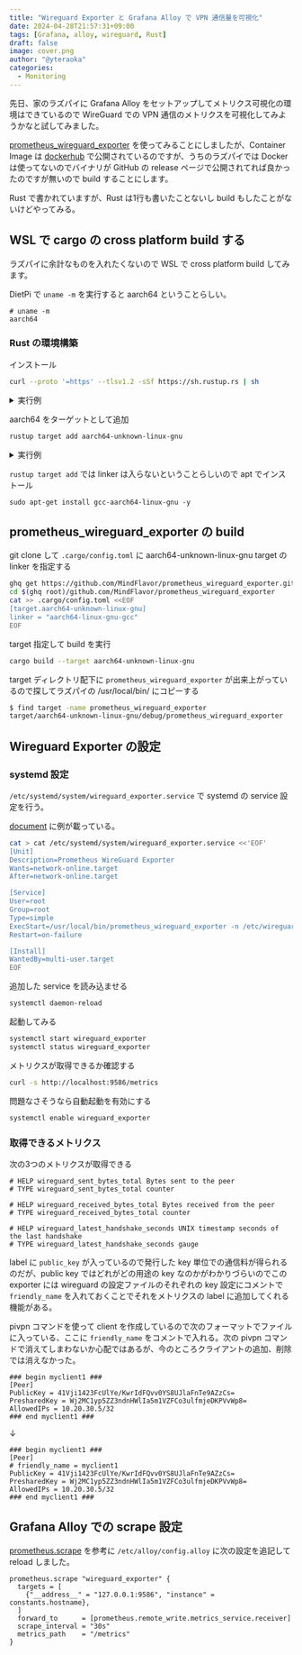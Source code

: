 ```yaml
---
title: "Wireguard Exporter と Grafana Alloy で VPN 通信量を可視化"
date: 2024-04-28T21:57:31+09:00
tags: [Grafana, alloy, wireguard, Rust]
draft: false
image: cover.png
author: "@yteraoka"
categories:
  - Monitoring
---
```

先日、家のラズパイに Grafana Alloy をセットアップしてメトリクス可視化の環境はできているので WireGuard での VPN 通信のメトリクスを可視化してみようかなと試してみました。

[prometheus_wireguard_exporter](https://github.com/MindFlavor/prometheus_wireguard_exporter) を使ってみることにしましたが、Container Image は [dockerhub](https://hub.docker.com/r/mindflavor/prometheus-wireguard-exporter) で公開されているのですが、うちのラズパイでは Docker は使ってないのでバイナリが GitHub の release ページで公開されてれば良かったのですが無いので build することにします。

Rust で書かれていますが、Rust は1行も書いたことないし build もしたことがないけどやってみる。

## WSL で cargo の cross platform build する

ラズパイに余計なものを入れたくないので WSL で cross platform build してみます。

DietPi で `uname -m` を実行すると aarch64 ということらしい。

```
# uname -m
aarch64
```

### Rust の環境構築

インストール

```bash
curl --proto '=https' --tlsv1.2 -sSf https://sh.rustup.rs | sh
```

<details>
<summary>実行例</summary>

```
$ curl --proto '=https' --tlsv1.2 -sSf https://sh.rustup.rs | sh
info: downloading installer

Welcome to Rust!

This will download and install the official compiler for the Rust
programming language, and its package manager, Cargo.

Rustup metadata and toolchains will be installed into the Rustup
home directory, located at:

  /home/yteraoka/.rustup

This can be modified with the RUSTUP_HOME environment variable.

The Cargo home directory is located at:

  /home/yteraoka/.cargo

This can be modified with the CARGO_HOME environment variable.

The cargo, rustc, rustup and other commands will be added to
Cargo's bin directory, located at:

  /home/yteraoka/.cargo/bin

This path will then be added to your PATH environment variable by
modifying the profile files located at:

  /home/yteraoka/.profile
  /home/yteraoka/.bashrc
  /home/yteraoka/.zshenv

You can uninstall at any time with rustup self uninstall and
these changes will be reverted.

Current installation options:


   default host triple: x86_64-unknown-linux-gnu
     default toolchain: stable (default)
               profile: default
  modify PATH variable: yes

1) Proceed with standard installation (default - just press enter)
2) Customize installation
3) Cancel installation
>

info: profile set to 'default'
info: default host triple is x86_64-unknown-linux-gnu
info: syncing channel updates for 'stable-x86_64-unknown-linux-gnu'
info: latest update on 2024-04-09, rust version 1.77.2 (25ef9e3d8 2024-04-09)
info: downloading component 'cargo'
info: downloading component 'clippy'
info: downloading component 'rust-docs'
 14.9 MiB /  14.9 MiB (100 %)   8.3 MiB/s in  1s ETA:  0s
info: downloading component 'rust-std'
 24.3 MiB /  24.3 MiB (100 %)   8.3 MiB/s in  3s ETA:  0s
info: downloading component 'rustc'
 60.3 MiB /  60.3 MiB (100 %)   8.2 MiB/s in  8s ETA:  0s
info: downloading component 'rustfmt'
info: installing component 'cargo'
info: installing component 'clippy'
info: installing component 'rust-docs'
 14.9 MiB /  14.9 MiB (100 %)   6.0 MiB/s in  2s ETA:  0s
info: installing component 'rust-std'
 24.3 MiB /  24.3 MiB (100 %)   9.9 MiB/s in  2s ETA:  0s
info: installing component 'rustc'
 60.3 MiB /  60.3 MiB (100 %)  11.6 MiB/s in  5s ETA:  0s
info: installing component 'rustfmt'
info: default toolchain set to 'stable-x86_64-unknown-linux-gnu'

  stable-x86_64-unknown-linux-gnu installed - rustc 1.77.2 (25ef9e3d8 2024-04-09)


Rust is installed now. Great!

To get started you may need to restart your current shell.
This would reload your PATH environment variable to include
Cargo's bin directory ($HOME/.cargo/bin).

To configure your current shell, you need to source
the corresponding env file under $HOME/.cargo.

This is usually done by running one of the following (note the leading DOT):
. "$HOME/.cargo/env"            # For sh/bash/zsh/ash/dash/pdksh
source "$HOME/.cargo/env.fish"  # For fish
```

</details>

aarch64 をターゲットとして追加

```bash
rustup target add aarch64-unknown-linux-gnu
```

<details>
<summary>実行例</summary>

```
$ rustup target add aarch64-unknown-linux-gnu
info: downloading component 'rust-std' for 'aarch64-unknown-linux-gnu'
info: installing component 'rust-std' for 'aarch64-unknown-linux-gnu'
 29.9 MiB /  29.9 MiB (100 %)  16.7 MiB/s in  1s ETA:  0s
```

</details>

`rustup target add` では linker は入らないということらしいので apt でインストール

```
sudo apt-get install gcc-aarch64-linux-gnu -y
```

## prometheus\_wireguard\_exporter の build

git clone して `.cargo/config.toml` に aarch64-unknown-linux-gnu target の linker を指定する

```bash
ghq get https://github.com/MindFlavor/prometheus_wireguard_exporter.git
cd $(ghq root)/github.com/MindFlavor/prometheus_wireguard_exporter
cat >> .cargo/config.toml <<EOF
[target.aarch64-unknown-linux-gnu]
linker = "aarch64-linux-gnu-gcc"
EOF
```

target 指定して build を実行

```bash
cargo build --target aarch64-unknown-linux-gnu
```

target ディレクトリ配下に `prometheus_wireguard_exporter` が出来上がっているので探してラズパイの /usr/local/bin/ にコピーする

```bash
$ find target -name prometheus_wireguard_exporter
target/aarch64-unknown-linux-gnu/debug/prometheus_wireguard_exporter
```

## Wireguard Exporter の設定

### systemd 設定

`/etc/systemd/system/wireguard_exporter.service` で systemd の service 設定を行う。

[document](https://mindflavor.github.io/prometheus_wireguard_exporter/) に例が載っている。

```bash
cat > cat /etc/systemd/system/wireguard_exporter.service <<'EOF'
[Unit]
Description=Prometheus WireGuard Exporter
Wants=network-online.target
After=network-online.target

[Service]
User=root
Group=root
Type=simple
ExecStart=/usr/local/bin/prometheus_wireguard_exporter -n /etc/wireguard/wg0.conf -i wg0
Restart=on-failure

[Install]
WantedBy=multi-user.target
EOF
```

追加した service を読み込ませる

```bash
systemctl daemon-reload
```

起動してみる

```bash
systemctl start wireguard_exporter
systemctl status wireguard_exporter
```

メトリクスが取得できるか確認する

```bash
curl -s http://localhost:9586/metrics
```

問題なさそうなら自動起動を有効にする

```bash
systemctl enable wireguard_exporter
```

### 取得できるメトリクス

次の3つのメトリクスが取得できる

```
# HELP wireguard_sent_bytes_total Bytes sent to the peer
# TYPE wireguard_sent_bytes_total counter

# HELP wireguard_received_bytes_total Bytes received from the peer
# TYPE wireguard_received_bytes_total counter

# HELP wireguard_latest_handshake_seconds UNIX timestamp seconds of the last handshake
# TYPE wireguard_latest_handshake_seconds gauge
```

label に `public_key` が入っているので発行した key 単位での通信料が得られるのだが、public key ではどれがどの用途の key なのかがわかりづらいのでこの exporter には wireguard の設定ファイルのそれぞれの key 設定にコメントで `friendly_name` を入れておくことでそれをメトリクスの label に追加してくれる機能がある。

pivpn コマンドを使って client を作成しているので次のフォーマットでファイルに入っている、ここに `friendly_name` をコメントで入れる。次の pivpn コマンドで消えてしまわないか心配ではあるが、今のところクライアントの追加、削除では消えなかった。

```
### begin myclient1 ###
[Peer]
PublicKey = 41Vji1423FcUlYe/KwrIdFQvv0YS8UJlaFnTe9AZzCs=
PresharedKey = Wj2MC1yp5ZZ3ndnHWlIa5m1VZFCo3ulfmjeDKPVvWp8=
AllowedIPs = 10.20.30.5/32
### end myclient1 ###
```

↓

```
### begin myclient1 ###
[Peer]
# friendly_name = myclient1
PublicKey = 41Vji1423FcUlYe/KwrIdFQvv0YS8UJlaFnTe9AZzCs=
PresharedKey = Wj2MC1yp5ZZ3ndnHWlIa5m1VZFCo3ulfmjeDKPVvWp8=
AllowedIPs = 10.20.30.5/32
### end myclient1 ###
```

## Grafana Alloy での scrape 設定

[prometheus.scrape](https://grafana.com/docs/alloy/latest/reference/components/prometheus.scrape/) を参考に `/etc/alloy/config.alloy` に次の設定を追記して reload しました。

```
prometheus.scrape "wireguard_exporter" {
  targets = [
    {"__address__" = "127.0.0.1:9586", "instance" = constants.hostname},
  ]
  forward_to      = [prometheus.remote_write.metrics_service.receiver]
  scrape_interval = "30s"
  metrics_path    = "/metrics"
}
```

